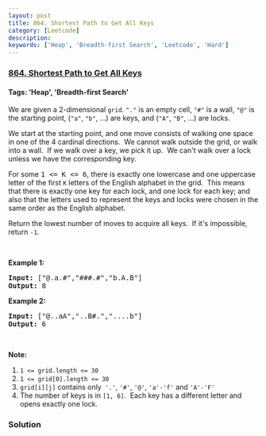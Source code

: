 ```yaml
---
layout: post
title: 864. Shortest Path to Get All Keys
category: [Leetcode]
description: 
keywords: ['Heap', 'Breadth-first Search', 'Leetcode', 'Hard']
---
```

### [864. Shortest Path to Get All Keys](https://leetcode.com/problems/shortest-path-to-get-all-keys)

#### Tags: 'Heap', 'Breadth-first Search'

<div class="content__u3I1 question-content__JfgR"><div><p>We are given a 2-dimensional <code>grid</code>. <code>"."</code> is an empty cell, <code>"#"</code> is a wall, <code>"@"</code> is the starting point, (<code>"a"</code>, <code>"b"</code>, ...) are keys, and (<code>"A"</code>, <code>"B"</code>, ...) are locks.</p>
<p>We start at the starting point, and one move consists of walking one space in one of the 4 cardinal directions.  We cannot walk outside the grid, or walk into a wall.  If we walk over a key, we pick it up.  We can't walk over a lock unless we have the corresponding key.</p>
<p>For some <font face="monospace">1 &lt;= K &lt;= 6</font>, there is exactly one lowercase and one uppercase letter of the first <code>K</code> letters of the English alphabet in the grid.  This means that there is exactly one key for each lock, and one lock for each key; and also that the letters used to represent the keys and locks were chosen in the same order as the English alphabet.</p>
<p>Return the lowest number of moves to acquire all keys.  If it's impossible, return <code>-1</code>.</p>
<p> </p>
<div>
<p><strong>Example 1:</strong></p>
<pre><strong>Input: </strong><span id="example-input-1-1">["@.a.#","###.#","b.A.B"]</span>
<strong>Output: </strong><span id="example-output-1">8</span>
</pre>
<div>
<p><strong>Example 2:</strong></p>
<pre><strong>Input: </strong><span id="example-input-2-1">["@..aA","..B#.","....b"]</span>
<strong>Output: </strong><span id="example-output-2">6</span>
</pre>
</div>
<p> </p>
<p><strong>Note:</strong></p>
<ol>
<li><code>1 &lt;= grid.length &lt;= 30</code></li>
<li><code>1 &lt;= grid[0].length &lt;= 30</code></li>
<li><code>grid[i][j]</code> contains only<code> '.'</code>, <code>'#'</code>, <code>'@'</code>, <code>'a'-</code><code>'f</code><code>'</code> and <code>'A'-'F'</code></li>
<li>The number of keys is in <code>[1, 6]</code>.  Each key has a different letter and opens exactly one lock.</li>
</ol>
</div>
</div></div>

### Solution
